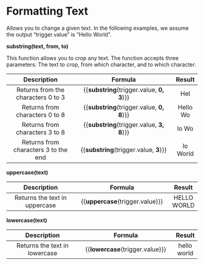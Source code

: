 # Formatting Text

Allows you to change a given text. In the following examples, we assume the output “trigger.value” is “Hello World”.

**substring(text, from, to)**

This function allows you to crop any text. The function accepts three parameters: The text to crop, from which character, and to which character.

<table><thead><tr><th width="268" align="center">Description</th><th width="314.3333333333333" align="center">Formula</th><th align="center">Result</th></tr></thead><tbody><tr><td align="center">Returns from the characters 0 to 3</td><td align="center">{{<strong>substring</strong>(trigger.value, <strong>0, 3</strong>)}}</td><td align="center">Hel</td></tr><tr><td align="center">Returns from characters 0 to 8</td><td align="center">{{<strong>substring</strong>(trigger.value, <strong>0, 8</strong>)}}</td><td align="center">Hello Wo</td></tr><tr><td align="center">Returns from characters 3 to 8</td><td align="center">{{<strong>substring</strong>(trigger.value, <strong>3, 8</strong>)}}</td><td align="center">lo Wo</td></tr><tr><td align="center">Returns from characters 3 to the end</td><td align="center">{{<strong>substring</strong>(trigger.value, <strong>3</strong>)}}</td><td align="center">lo World</td></tr></tbody></table>

**uppercase(text)**

<table><thead><tr><th width="274.3333333333333" align="center">Description</th><th width="258" align="center">Formula</th><th align="center">Result</th></tr></thead><tbody><tr><td align="center">Returns the text in uppercase</td><td align="center">{{<strong>uppercase</strong>(trigger.value)}}</td><td align="center">HELLO WORLD</td></tr></tbody></table>

**lowercase(text)**

<table><thead><tr><th width="277.3333333333333" align="center">Description</th><th width="256" align="center">Formula</th><th align="center">Result</th></tr></thead><tbody><tr><td align="center">Returns the text in lowercase</td><td align="center">{{<strong>lowercase</strong>(trigger.value)}}</td><td align="center">hello world</td></tr></tbody></table>
